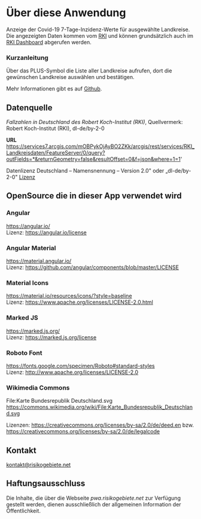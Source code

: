 # Über diese Anwendung

Anzeige der Covid-19 7-Tage-Inzidenz-Werte für ausgewählte Landkreise. Die angezeigten Daten kommen vom 
[RKI](https://www.rki.de/DE/Home/homepage_node.html) und können grundsätzlich auch im 
[RKI Dashboard](https://experience.arcgis.com/experience/478220a4c454480e823b17327b2bf1d4)
 abgerufen werden.

### Kurzanleitung

Über das PLUS-Symbol die Liste aller Landkreise aufrufen, dort die gewünschen Landkreise auswählen und bestätigen.

Mehr Informationen gibt es auf [Github](https://github.com/dunkelrot/riskzones_pwa).

## Datenquelle

_Fallzahlen in Deutschland des Robert Koch-Institut (RKI)_, Quellvermerk:  
Robert Koch-Institut (RKI), dl-de/by-2-0

__URL__  https://services7.arcgis.com/mOBPykOjAyBO2ZKk/arcgis/rest/services/RKI_Landkreisdaten/FeatureServer/0/query?outFields=*&returnGeometry=false&resultOffset=0&f=json&where=1=1'

Datenlizenz Deutschland – Namensnennung – Version 2.0" oder „dl-de/by-2-0"
[Lizenz](https://www.govdata.de/dl-de/by-2-0)

## OpenSource die in dieser App verwendet wird

### Angular

https://angular.io/  
Lizenz: https://angular.io/license

### Angular Material

https://material.angular.io/   
Lizenz: https://github.com/angular/components/blob/master/LICENSE

### Material Icons

https://material.io/resources/icons/?style=baseline  
Lizenz: https://www.apache.org/licenses/LICENSE-2.0.html

### Marked JS

https://marked.js.org/  
Lizenz: https://marked.js.org/license

### Roboto Font

https://fonts.google.com/specimen/Roboto#standard-styles  
Lizenz: http://www.apache.org/licenses/LICENSE-2.0


### Wikimedia Commons

File:Karte Bundesrepublik Deutschland.svg  
https://commons.wikimedia.org/wiki/File:Karte_Bundesrepublik_Deutschland.svg

Lizenzen: https://creativecommons.org/licenses/by-sa/2.0/de/deed.en bzw.   
https://creativecommons.org/licenses/by-sa/2.0/de/legalcode


## Kontakt

kontakt@risikogebiete.net

## Haftungsausschluss

Die Inhalte, die über die Webseite _pwa.risikogebiete.net_ zur Verfügung gestellt werden, dienen ausschließlich der allgemeinen Information der Öffentlichkeit. 

